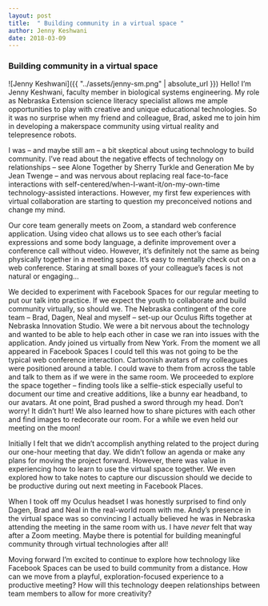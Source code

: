 ```yaml
---
layout: post
title:  " Building community in a virtual space "
author: Jenny Keshwani
date: 2018-03-09
---
```

### Building community in a virtual space

![Jenny Keshwani]({{ "../assets/jenny-sm.png" | absolute_url }})
Hello! I’m Jenny Keshwani, faculty member in biological systems engineering. My role as Nebraska Extension science literacy specialist allows me ample opportunities to play with creative and unique educational technologies. So it was no surprise when my friend and colleague, Brad, asked me to join him in developing a makerspace community using virtual reality and telepresence robots.

I was – and maybe still am – a bit skeptical about using technology to build community. I’ve read about the negative effects of technology on relationships – see Alone Together by Sherry Turkle and Generation Me by Jean Twenge – and was nervous about replacing real face-to-face interactions with self-centered/when-I-want-it/on-my-own-time technology-assisted interactions.
However, my first few experiences with virtual collaboration are starting to question my preconceived notions and change my mind.

Our core team generally meets on Zoom, a standard web conference application. Using video chat allows us to see each other’s facial expressions and some body language, a definite improvement over a conference call without video. However, it’s definitely not the same as being physically together in a meeting space. It’s easy to mentally check out on a web conference. Staring at small boxes of your colleague’s faces is not natural or engaging… 

We decided to experiment with Facebook Spaces for our regular meeting to put our talk into practice. If we expect the youth to collaborate and build community virtually, so should we. The Nebraska contingent of the core team – Brad, Dagen, Neal and myself – set-up our Oculus Rifts together at Nebraska Innovation Studio. We were a bit nervous about the technology and wanted to be able to help each other in case we ran into issues with the application. Andy joined us virtually from New York. 
From the moment we all appeared in Facebook Spaces I could tell this was not going to be the typical web conference interaction. Cartoonish avatars of my colleagues were positioned around a table. I could wave to them from across the table and talk to them as if we were in the same room. We proceeded to explore the space together – finding tools like a selfie-stick especially useful to document our time and creative additions, like a bunny ear headband, to our avatars. At one point, Brad pushed a sword through my head. Don’t worry! It didn’t hurt! We also learned how to share pictures with each other and find images to redecorate our room. For a while we even held our meeting on the moon!

Initially I felt that we didn’t accomplish anything related to the project during our one-hour meeting that day. We didn’t follow an agenda or make any plans for moving the project forward. However, there was value in experiencing how to learn to use the virtual space together. We even explored how to take notes to capture our discussion should we decide to be productive during out next meeting in Facebook Places. 

When I took off my Oculus headset I was honestly surprised to find only Dagen, Brad and Neal in the real-world room with me. Andy’s presence in the virtual space was so convincing I actually believed he was in Nebraska attending the meeting in the same room with us. I have *never* felt that way after a Zoom meeting. Maybe there is potential for building meaningful community through virtual technologies after all!

Moving forward I’m excited to continue to explore how technology like Facebook Spaces can be used to build community from a distance. How can we move from a playful, exploration-focused experience to a productive meeting? How will this technology deepen relationships between team members to allow for more creativity? 
